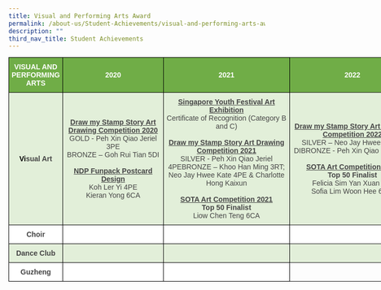 ```yaml
---
title: Visual and Performing Arts Award
permalink: /about-us/Student-Achievements/visual-and-performing-arts-award/
description: ""
third_nav_title: Student Achievements
---
```


<style type="text/css">
.tg  {border-collapse:collapse;border-spacing:0;margin:0px auto;}
.tg td{border-color:black;border-style:solid;border-width:1px;font-family:Arial, sans-serif;font-size:14px;
  overflow:hidden;padding:10px 5px;word-break:normal;}
.tg th{border-color:black;border-style:solid;border-width:1px;font-family:Arial, sans-serif;font-size:14px;
  font-weight:normal;overflow:hidden;padding:10px 5px;word-break:normal;}
.tg .tg-lboi{border-color:inherit;text-align:left;vertical-align:middle}
.tg .tg-k2xh{background-color:#E2EFD9;color:#454545;font-weight:bold;text-align:center;vertical-align:middle}
.tg .tg-ncov{background-color:#FFF;color:#454545;text-align:center;vertical-align:middle}
.tg .tg-hmmr{background-color:#E2EFD9;border-color:inherit;color:#454545;text-align:center;vertical-align:middle}
.tg .tg-fyo4{background-color:#70AD47;color:#FFF;font-weight:bold;text-align:center;vertical-align:middle}
.tg .tg-l0b1{background-color:#70AD47;border-color:inherit;color:#FFF;font-weight:bold;text-align:center;vertical-align:middle}
.tg .tg-4va4{background-color:#E2EFD9;color:#454545;text-align:center;vertical-align:middle}
.tg .tg-cuqa{background-color:#FFF;color:#454545;font-weight:bold;text-align:center;vertical-align:middle}
.tg .tg-22aw{background-color:#FFF;border-color:inherit;color:#454545;text-align:center;vertical-align:middle}
</style>
<table class="tg" style="undefined;table-layout: fixed; width: 800px">
<colgroup>
<col style="width: 100px">
<col style="width: 200px">
<col style="width: 250px">
<col style="width: 250px">
</colgroup>
<tbody>
  <tr>
    <td class="tg-fyo4"><span style="color:white">VISUAL AND PERFORMING ARTS</span></td>
    <td class="tg-fyo4"><span style="color:white">2020</span></td>
    <td class="tg-fyo4"><span style="color:white">2021</span></td>
    <td class="tg-l0b1"><span style="color:white">2022</span></td>
  </tr>
  <tr>
    <td class="tg-k2xh"><span style="font-weight:bold;color:black">Vi</span><span style="font-weight:bold">sual Art</span></td>
    <td class="tg-4va4"><span style="font-weight:bold;text-decoration:underline">Draw my Stamp Story Art Drawing Competition 2020</span><br>GOLD - Peh Xin Qiao Jeriel 3PE<br>BRONZE – Goh Rui Tian 5DI<br> <br><span style="font-weight:bold;text-decoration:underline">NDP Funpack Postcard Design</span><br>Koh Ler Yi 4PE<br>Kieran Yong 6CA </td>
    <td class="tg-4va4"><span style="font-weight:bold;text-decoration:underline">Singapore Youth Festival Art Exhibition</span><br>Certificate of Recognition (Category B and C) <br><br><span style="font-weight:bold;text-decoration:underline">Draw my Stamp Story Art Drawing Competition 2021</span><br>SILVER - Peh Xin Qiao Jeriel 4PEBRONZE – Khoo Han Ming 3RT; Neo Jay Hwee Kate 4PE &amp; Charlotte Hong Kaixun<br> <br><span style="font-weight:bold;text-decoration:underline">SOTA Art Competition 2021</span><br><span style="font-weight:bold">Top 50 Finalist</span><br>Liow Chen Teng 6CA </td>
    <td class="tg-hmmr"><span style="font-weight:bold;text-decoration:underline">Draw my Stamp Story Art Drawing Competition 2022</span><br>SILVER – Neo Jay Hwee Kate 5 DIBRONZE - Peh Xin Qiao Jeriel 5DI<br> <br><span style="font-weight:bold;text-decoration:underline">SOTA Art Competition 2022</span><br><span style="font-weight:bold">Top 50 Finalist</span><br>Felicia Sim Yan Xuan 6DI<br>Sofia Lim Woon Hee 6HM</td>
  </tr>
  <tr>
    <td class="tg-cuqa"><span style="font-weight:bold">Choir</span></td>
    <td class="tg-cuqa"></td>
    <td class="tg-ncov"></td>
    <td class="tg-22aw"></td>
  </tr>
  <tr>
    <td class="tg-k2xh"><span style="font-weight:bold">Dance Club</span></td>
    <td class="tg-k2xh"></td>
    <td class="tg-4va4"></td>
    <td class="tg-hmmr"></td>
  </tr>
  <tr>
    <td class="tg-cuqa"><span style="font-weight:bold">Guzheng</span></td>
    <td class="tg-cuqa"></td>
    <td class="tg-ncov"></td>
    <td class="tg-lboi"></td>
  </tr>
</tbody>
</table>